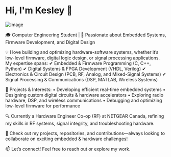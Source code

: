 # **Hi, I'm Kesley 👋**

![image](https://github.com/user-attachments/assets/3923de4b-d73b-4a43-ae31-b15beb556e40)

🎓 Computer Engineering Student | 🔬 Passionate about Embedded Systems, Firmware Development, and Digital Design

💡 I love building and optimizing hardware-software systems, whether it’s low-level firmware, digital logic design, or signal processing applications. My expertise spans:
✔ Embedded & Firmware Programming (C, C++, Python)
✔ Digital Systems & FPGA Development (VHDL, Verilog)
✔ Electronics & Circuit Design (PCB, RF, Analog, and Mixed-Signal Systems)
✔ Signal Processing & Communications (DSP, MATLAB, Wireless Systems)

🚀 Projects & Interests:
	•	Developing efficient real-time embedded systems
	•	Designing custom digital circuits & hardware accelerators
	•	Exploring radio hardware, DSP, and wireless communications
	•	Debugging and optimizing low-level firmware for performance

🔍 Currently a Hardware Engineer Co-op (RF) at NETGEAR Canada, refining my skills in RF systems, signal integrity, and troubleshooting hardware.

📌 Check out my projects, repositories, and contributions—always looking to collaborate on exciting embedded & hardware challenges!

📫 Let’s connect! Feel free to reach out or explore my work.
